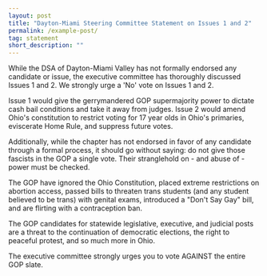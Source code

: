 ```yaml
---
layout: post 
title: "Dayton-Miami Steering Committee Statement on Issues 1 and 2"
permalink: /example-post/
tag: statement
short_description: ""
---
```

While the DSA of Dayton-Miami Valley has not formally endorsed any candidate or issue, the executive committee has thoroughly discussed Issues 1 and 2. We strongly urge a 'No' vote on Issues 1 and 2.

Issue 1 would give the gerrymandered GOP supermajority power to dictate cash bail conditions and take it away from judges.
Issue 2 would amend Ohio's constitution to restrict voting for 17 year olds in Ohio's primaries, eviscerate Home Rule, and suppress future votes.

Additionally, while the chapter has not endorsed in favor of any candidate through a formal process, it should go without saying: do not give those fascists in the GOP a single vote. Their stranglehold on - and abuse of - power must be checked.

The GOP have ignored the Ohio Constitution, placed extreme restrictions on abortion access, passed bills to threaten trans students (and any student believed to be trans) with genital exams, introduced a "Don't Say Gay" bill, and are flirting with a contraception ban.

The GOP candidates for statewide legislative, executive, and judicial posts are a threat to the continuation of democratic elections, the right to peaceful protest, and so much more in Ohio.

The executive committee strongly urges you to vote AGAINST the entire GOP slate.
